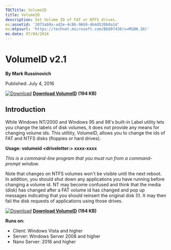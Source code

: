 ```yaml
--- 
TOCTitle: VolumeID
title: VolumeID
description: Set Volume ID of FAT or NTFS drives.
ms:assetid: '2073ab9a-ad2e-4c86-96b9-4b4d520b8a1d'
ms:mtpsurl: 'https://technet.microsoft.com/Bb897436(v=MSDN.10)'
ms.date: 07/04/2016
---
```


VolumeID v2.1
=============

**By Mark Russinovich**

Published: July 4, 2016

[![Download](/media/landing/sysinternals/download_sm.png)](https://download.sysinternals.com/files/VolumeId.zip) [**Download VolumeID**](https://download.sysinternals.com/files/VolumeId.zip) **(194 KB)**


## Introduction

While Windows NT/2000 and Windows 95 and 98's built-in Label utility
lets you change the labels of disk volumes, it does not provide any
means for changing volume ids. This utiltity, VolumeID, allows you to
change the ids of FAT and NTFS disks (floppies or hard drives).

**Usage: volumeid &lt;driveletter:&gt; xxxx-xxxx**

*This is a command-line program that you must run from a command-prompt
window.*

Note that changes on NTFS volumes won't be visible until the next
reboot. In addition, you should shut down any applications you have
running before changing a volume id. NT may become confused and think
that the media (disk) has changed after a FAT volume id has changed and
pop up messages indicating that you should reinsert the original disk
(!). It may then fail the disk requests of applications using those
drives.

[![Download](/media/landing/sysinternals/download_sm.png)](https://download.sysinternals.com/files/VolumeId.zip) [**Download VolumeID**](https://download.sysinternals.com/files/VolumeId.zip) **(194 KB)**

**Runs on:**

-   Client: Windows Vista and higher
-   Server: Windows Server 2008 and higher
-   Nano Server: 2016 and higher

